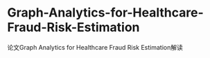 # Graph-Analytics-for-Healthcare-Fraud-Risk-Estimation
论文Graph Analytics for Healthcare Fraud Risk Estimation解读
